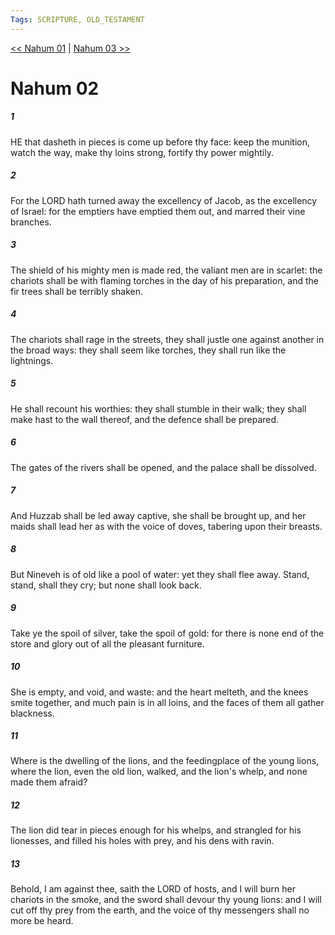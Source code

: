 ```yaml
---
Tags: SCRIPTURE, OLD_TESTAMENT
---
```


[<< Nahum 01](OLD_TESTAMENT/34_Nahum/Nahum_01.md) | [Nahum 03 >>](OLD_TESTAMENT/34_Nahum/Nahum_03.md)

# Nahum 02

##### 1
 HE that dasheth in pieces is come up before thy face: keep the munition, watch the way, make thy loins strong, fortify thy power mightily.
##### 2
 For the LORD hath turned away the excellency of Jacob, as the excellency of Israel: for the emptiers have emptied them out, and marred their vine branches.
##### 3
 The shield of his mighty men is made red, the valiant men are in scarlet: the chariots shall be with flaming torches in the day of his preparation, and the fir trees shall be terribly shaken.
##### 4
 The chariots shall rage in the streets, they shall justle one against another in the broad ways: they shall seem like torches, they shall run like the lightnings.
##### 5
 He shall recount his worthies: they shall stumble in their walk; they shall make hast to the wall thereof, and the defence shall be prepared.
##### 6
 The gates of the rivers shall be opened, and the palace shall be dissolved.
##### 7
 And Huzzab shall be led away captive, she shall be brought up, and her maids shall lead her as with the voice of doves, tabering upon their breasts.
##### 8
 But Nineveh is of old like a pool of water: yet they shall flee away.  Stand, stand, shall they cry; but none shall look back.
##### 9
 Take ye the spoil of silver, take the spoil of gold: for there is none end of the store and glory out of all the pleasant furniture.
##### 10
 She is empty, and void, and waste: and the heart melteth, and the knees smite together, and much pain is in all loins, and the faces of them all gather blackness.
##### 11
 Where is the dwelling of the lions, and the feedingplace of the young lions, where the lion, even the old lion, walked, and the lion's whelp, and none made them afraid?
##### 12
 The lion did tear in pieces enough for his whelps, and strangled for his lionesses, and filled his holes with prey, and his dens with ravin.
##### 13
 Behold, I am against thee, saith the LORD of hosts, and I will burn her chariots in the smoke, and the sword shall devour thy young lions: and I will cut off thy prey from the earth, and the voice of thy messengers shall no more be heard.
